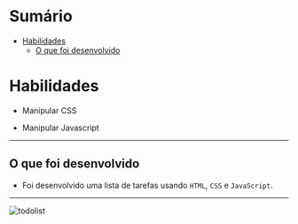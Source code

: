 # Sumário

- [Habilidades](#habilidades)
  - [O que foi desenvolvido](#o-que-foi-desenvolvido)


# Habilidades

- Manipular CSS

- Manipular Javascript

--- 

## O que foi desenvolvido

- Foi desenvolvido uma lista de tarefas usando `HTML`, `CSS` e `JavaScript`.

---

![todolist](https://user-images.githubusercontent.com/67379527/139699126-49b48747-f350-493f-861b-680dad4ecec3.gif)
